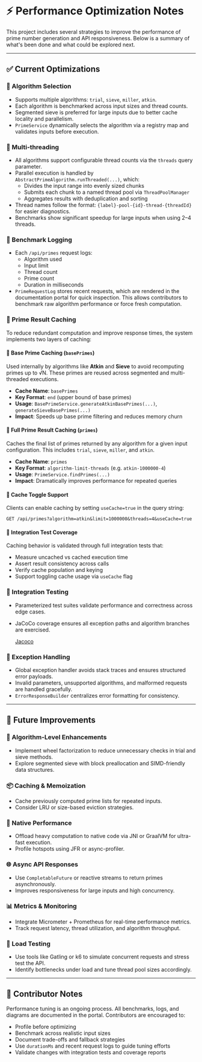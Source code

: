 # ⚡ Performance Optimization Notes

This project includes several strategies to improve the performance of prime number generation and API responsiveness. Below is a summary of what's been done and what could be explored next.

---

## ✅ Current Optimizations

### 🔀 Algorithm Selection
- Supports multiple algorithms: `trial`, `sieve`, `miller`, `atkin`.
- Each algorithm is benchmarked across input sizes and thread counts.
- Segmented sieve is preferred for large inputs due to better cache locality and parallelism.
- `PrimeService` dynamically selects the algorithm via a registry map and validates inputs before execution.

### 🧵 Multi-threading
- All algorithms support configurable thread counts via the `threads` query parameter.
- Parallel execution is handled by `AbstractPrimeAlgorithm.runThreaded(...)`, which:
  - Divides the input range into evenly sized chunks
  - Submits each chunk to a named thread pool via `ThreadPoolManager`
  - Aggregates results with deduplication and sorting
- Thread names follow the format: `{label}-pool-{id}-thread-{threadId}` for easier diagnostics.
- Benchmarks show significant speedup for large inputs when using 2–4 threads.

### 🧪 Benchmark Logging
- Each `/api/primes` request logs:
  - Algorithm used
  - Input limit
  - Thread count
  - Prime count
  - Duration in milliseconds
- `PrimeRequestLog` stores recent requests, which are rendered in the documentation portal for quick inspection.
This allows contributors to benchmark raw algorithm performance or force fresh computation.


### 🧠 Prime Result Caching

To reduce redundant computation and improve response times, the system implements two layers of caching:

#### 🔹 Base Prime Caching (`basePrimes`)
Used internally by algorithms like **Atkin** and **Sieve** to avoid recomputing primes up to √N. These primes are reused across segmented and multi-threaded executions.

- **Cache Name**: `basePrimes`
- **Key Format**: `end` (upper bound of base primes)
- **Usage**: `BasePrimeService.generateAtkinBasePrimes(...)`, `generateSieveBasePrimes(...)`
- **Impact**: Speeds up base prime filtering and reduces memory churn

#### 🔹 Full Prime Result Caching (`primes`)
Caches the final list of primes returned by any algorithm for a given input configuration. This includes `trial`, `sieve`, `miller`, and `atkin`.

- **Cache Name**: `primes`
- **Key Format**: `algorithm-limit-threads` (e.g. `atkin-1000000-4`)
- **Usage**: `PrimeService.findPrimes(...)`
- **Impact**: Dramatically improves performance for repeated queries

#### 🔹 Cache Toggle Support
Clients can enable caching by setting `useCache=true` in the query string:

```
GET /api/primes?algorithm=atkin&limit=1000000&threads=4&useCache=true
```

#### 🧪 Integration Test Coverage
Caching behavior is validated through full integration tests that:
- Measure uncached vs cached execution time
- Assert result consistency across calls
- Verify cache population and keying
- Support toggling cache usage via `useCache` flag



### 🧰 Integration Testing
- Parameterized test suites validate performance and correctness across edge cases.
- JaCoCo coverage ensures all exception paths and algorithm branches are exercised.

  [Jacoco](/jacoco/index.html)

### 🧼 Exception Handling
- Global exception handler avoids stack traces and ensures structured error payloads.
- Invalid parameters, unsupported algorithms, and malformed requests are handled gracefully.
- `ErrorResponseBuilder` centralizes error formatting for consistency.

---

## 🚀 Future Improvements

### 🧠 Algorithm-Level Enhancements
- Implement wheel factorization to reduce unnecessary checks in trial and sieve methods.
- Explore segmented sieve with block preallocation and SIMD-friendly data structures.

### 📦 Caching & Memoization
- Cache previously computed prime lists for repeated inputs.
- Consider LRU or size-based eviction strategies.

### 🧮 Native Performance
- Offload heavy computation to native code via JNI or GraalVM for ultra-fast execution.
- Profile hotspots using JFR or async-profiler.

### 🌐 Async API Responses
- Use `CompletableFuture` or reactive streams to return primes asynchronously.
- Improves responsiveness for large inputs and high concurrency.

### 📊 Metrics & Monitoring
- Integrate Micrometer + Prometheus for real-time performance metrics.
- Track request latency, thread utilization, and algorithm throughput.

### 🧪 Load Testing
- Use tools like Gatling or k6 to simulate concurrent requests and stress test the API.
- Identify bottlenecks under load and tune thread pool sizes accordingly.

---

## 🧭 Contributor Notes

Performance tuning is an ongoing process. All benchmarks, logs, and diagrams are documented in the portal. Contributors are encouraged to:
- Profile before optimizing
- Benchmark across realistic input sizes
- Document trade-offs and fallback strategies
- Use `durationMs` and recent request logs to guide tuning efforts
- Validate changes with integration tests and coverage reports
